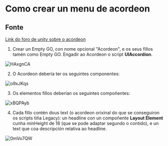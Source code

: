 # Como crear un menu de acordeon

## Fonte 
[Link do foro de unity sobre o acordeon](https://forum.unity.com/threads/accordion-type-layout.271818/)

1. Crear un Empty GO, con nome opcional "Acordeon", e os seus fillos tamén como Empty GO. Engadir ao Acordeon o script **UIAccordion**.
   
  ![HAxgnCA](https://github.com/webferrol/appventurers-doc/assets/146860869/e5fce027-7213-42c7-a593-88fc47af3166)

2. O Acordeon debería ter os seguintes componentes:

  ![o9xJKqs](https://github.com/webferrol/appventurers-doc/assets/146860869/85ee9701-c921-4cfd-9c9e-3e0b0b5292bd)

3. Os elementos fillos deberían os seguintes compoñentes:

  ![xBQPAyb](https://github.com/webferrol/appventurers-doc/assets/146860869/fd64556d-1c0a-438b-a7d7-6960736727ea)

4. Cada fillo contén dous text (o acordeon orixinal do que se conseguiron os scripts tiña Legacy): un headline con un compoñente **Layout Element** cunha minHeight de 18 (que se pode adaptar segundo o contido), e un text que coa descripción relativa ao headline.
   
  ![0mVo7QW](https://github.com/webferrol/appventurers-doc/assets/146860869/b78661d1-f876-4782-a2a2-e8fd037ef0e7)
